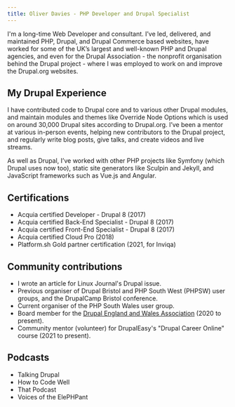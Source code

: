 ```yaml
---
title: Oliver Davies - PHP Developer and Drupal Specialist
---
```


<div class="markdown" markdown="1">
I'm a long-time Web Developer and consultant. I’ve led, delivered, and maintained PHP, Drupal, and Drupal Commerce based websites, have worked for some of the UK’s largest and well-known PHP and Drupal agencies, and even for the Drupal Association - the nonprofit organisation behind the Drupal project - where I was employed to work on and improve the Drupal.org websites.

## My Drupal Experience

I have contributed code to Drupal core and to various other Drupal modules, and maintain modules and themes like Override Node Options which is used on around 30,000 Drupal sites according to Drupal.org. I’ve been a mentor at various in-person events, helping new contributors to the Drupal project, and regularly write blog posts, give talks, and create videos and live streams.

As well as Drupal, I’ve worked with other PHP projects like Symfony (which Drupal uses now too), static site generators like Sculpin and Jekyll, and JavaScript frameworks such as Vue.js and Angular.

## Certifications

- Acquia certified Developer - Drupal 8 (2017)
- Acquia certified Back-End Specialist - Drupal 8 (2017)
- Acquia certified Front-End Specialist - Drupal 8 (2017)
- Acquia certified Cloud Pro (2018)
- Platform.sh Gold partner certification (2021, for Inviqa)

## Community contributions

* I wrote an article for Linux Journal's Drupal issue.
* Previous organiser of Drupal Bristol and PHP South West (PHPSW) user groups, and the DrupalCamp Bristol conference.
* Current organiser of the PHP South Wales user group.
* Board member for the [Drupal England and Wales Association](https://drupal-england-wales.github.io) (2020 to present).
* Community mentor (volunteer) for DrupalEasy's "Drupal Career Online" course (2021 to present).

## Podcasts

* Talking Drupal
* How to Code Well
* That Podcast
* Voices of the ElePHPant
</div>

